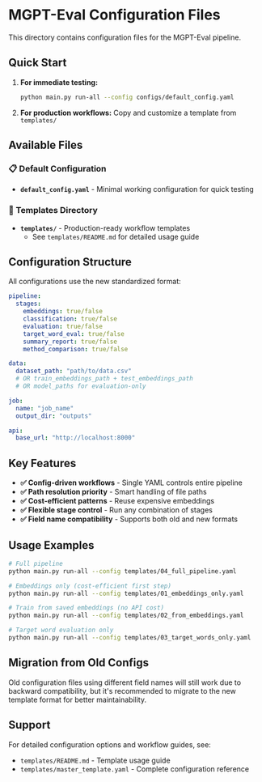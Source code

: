 # MGPT-Eval Configuration Files

This directory contains configuration files for the MGPT-Eval pipeline.

## Quick Start

1. **For immediate testing:**
   ```bash
   python main.py run-all --config configs/default_config.yaml
   ```

2. **For production workflows:**
   Copy and customize a template from `templates/`

## Available Files

### 📋 Default Configuration
- **`default_config.yaml`** - Minimal working configuration for quick testing

### 📁 Templates Directory
- **`templates/`** - Production-ready workflow templates
  - See `templates/README.md` for detailed usage guide

## Configuration Structure

All configurations use the new standardized format:

```yaml
pipeline:
  stages:
    embeddings: true/false
    classification: true/false
    evaluation: true/false
    target_word_eval: true/false
    summary_report: true/false
    method_comparison: true/false

data:
  dataset_path: "path/to/data.csv"
  # OR train_embeddings_path + test_embeddings_path
  # OR model_paths for evaluation-only

job:
  name: "job_name"
  output_dir: "outputs"

api:
  base_url: "http://localhost:8000"
```

## Key Features

- **✅ Config-driven workflows** - Single YAML controls entire pipeline
- **✅ Path resolution priority** - Smart handling of file paths
- **✅ Cost-efficient patterns** - Reuse expensive embeddings
- **✅ Flexible stage control** - Run any combination of stages
- **✅ Field name compatibility** - Supports both old and new formats

## Usage Examples

```bash
# Full pipeline
python main.py run-all --config templates/04_full_pipeline.yaml

# Embeddings only (cost-efficient first step)
python main.py run-all --config templates/01_embeddings_only.yaml

# Train from saved embeddings (no API cost)
python main.py run-all --config templates/02_from_embeddings.yaml

# Target word evaluation only
python main.py run-all --config templates/03_target_words_only.yaml
```

## Migration from Old Configs

Old configuration files using different field names will still work due to backward compatibility, but it's recommended to migrate to the new template format for better maintainability.

## Support

For detailed configuration options and workflow guides, see:
- `templates/README.md` - Template usage guide
- `templates/master_template.yaml` - Complete configuration reference